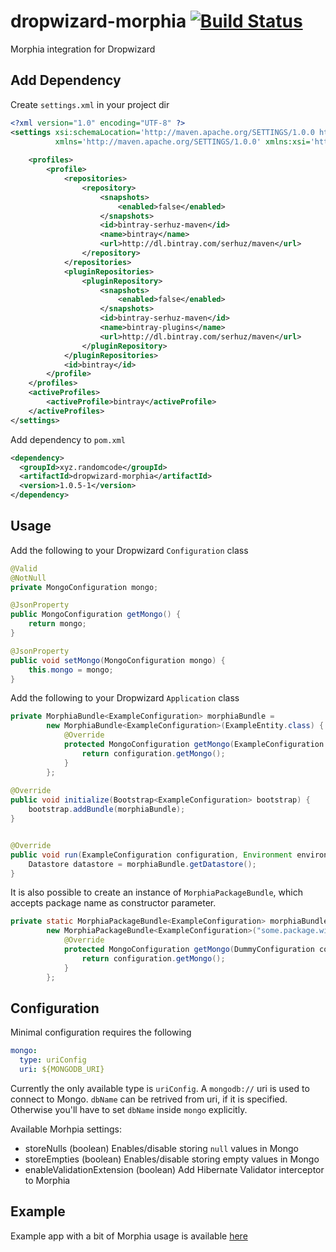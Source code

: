 # dropwizard-morphia [![Build Status](https://travis-ci.org/serhuz/dropwizard-morphia.svg?branch=master)](https://travis-ci.org/serhuz/dropwizard-morphia)

Morphia integration for Dropwizard

## Add Dependency

Create `settings.xml` in your project dir
```xml
<?xml version="1.0" encoding="UTF-8" ?>
<settings xsi:schemaLocation='http://maven.apache.org/SETTINGS/1.0.0 http://maven.apache.org/xsd/settings-1.0.0.xsd'
          xmlns='http://maven.apache.org/SETTINGS/1.0.0' xmlns:xsi='http://www.w3.org/2001/XMLSchema-instance'>
    
    <profiles>
        <profile>
            <repositories>
                <repository>
                    <snapshots>
                        <enabled>false</enabled>
                    </snapshots>
                    <id>bintray-serhuz-maven</id>
                    <name>bintray</name>
                    <url>http://dl.bintray.com/serhuz/maven</url>
                </repository>
            </repositories>
            <pluginRepositories>
                <pluginRepository>
                    <snapshots>
                        <enabled>false</enabled>
                    </snapshots>
                    <id>bintray-serhuz-maven</id>
                    <name>bintray-plugins</name>
                    <url>http://dl.bintray.com/serhuz/maven</url>
                </pluginRepository>
            </pluginRepositories>
            <id>bintray</id>
        </profile>
    </profiles>
    <activeProfiles>
        <activeProfile>bintray</activeProfile>
    </activeProfiles>
</settings>
```

Add dependency to `pom.xml`

```xml
<dependency>
  <groupId>xyz.randomcode</groupId>
  <artifactId>dropwizard-morphia</artifactId>
  <version>1.0.5-1</version>
</dependency>
```

## Usage
Add the following to your Dropwizard `Configuration` class
```java
@Valid
@NotNull
private MongoConfiguration mongo;

@JsonProperty
public MongoConfiguration getMongo() {
    return mongo;
}

@JsonProperty
public void setMongo(MongoConfiguration mongo) {
    this.mongo = mongo;
}
```
Add the following to your Dropwizard `Application` class
```java
private MorphiaBundle<ExampleConfiguration> morphiaBundle =
        new MorphiaBundle<ExampleConfiguration>(ExampleEntity.class) {
            @Override
            protected MongoConfiguration getMongo(ExampleConfiguration configuration) {
                return configuration.getMongo();
            }
        };
        
@Override
public void initialize(Bootstrap<ExampleConfiguration> bootstrap) {
    bootstrap.addBundle(morphiaBundle);
}


@Override
public void run(ExampleConfiguration configuration, Environment environment) throws Exception {
    Datastore datastore = morphiaBundle.getDatastore();
}
```

It is also possible to create an instance of `MorphiaPackageBundle`, which accepts package name as constructor parameter.
```java
private static MorphiaPackageBundle<ExampleConfiguration> morphiaBundle = 
        new MorphiaPackageBundle<ExampleConfiguration>("some.package.with.entities", false) {
            @Override
            protected MongoConfiguration getMongo(DummyConfiguration configuration) {
                return configuration.getMongo();
            }
        };
```

## Configuration
Minimal configuration requires the following
```yaml
mongo:
  type: uriConfig
  uri: ${MONGODB_URI}
```

Currently the only available type is `uriConfig`. A `mongodb://` uri is used to connect to Mongo. `dbName` can be retrived from uri, if it is specified. Otherwise you'll have to set `dbName` inside `mongo` explicitly.

Available Morhpia settings:
- storeNulls (boolean) Enables/disable storing `null` values in Mongo
- storeEmpties (boolean) Enables/disable storing empty values in Mongo
- enableValidationExtension (boolean) Add Hibernate Validator interceptor to Morphia
 
## Example
Example app with a bit of Morphia usage is available [here](https://github.com/serhuz/dropwizard-morhia-example)
